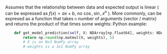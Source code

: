 Assumes that the relationship between data and expected output is linear ( can be expressed as $f(x) = ax + b$, no $\cos, \sin, x^n$ ).
More commonly, can be expresed as a function that takes `n` number of arguments (vector / matrix) and returns the product of that times some weights:
Python example:
```python
    def get_model_prediction(self, X: NDArray[np.float64], weights: NDArray[np.float64]) -> NDArray[np.float64]:
        return np.round(np.matmul(X, weights), 5)
        # X is an Nx3 NumPy array
        # weights is a 3x1 NumPy array
```
